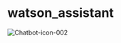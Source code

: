 # watson_assistant
![Chatbot-icon-002](https://user-images.githubusercontent.com/55630716/124158145-3abdb380-daa2-11eb-863c-e2ffd9d01b5c.png)
